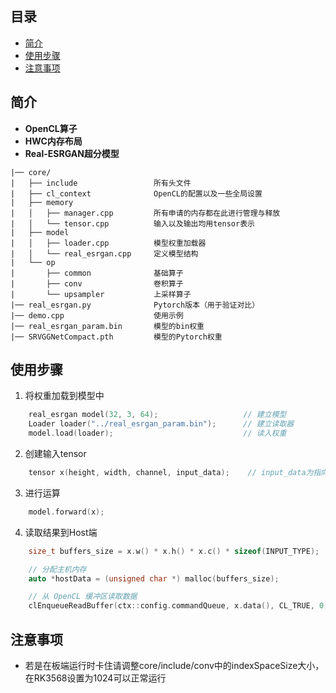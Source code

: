 ## 目录
- [简介](#简介)
- [使用步骤](#使用步骤)
- [注意事项](#注意事项)

## 简介
- **OpenCL算子**  
- **HWC内存布局**  
- **Real-ESRGAN超分模型**
```plaintext
|── core/
|   ├── include                 所有头文件
|   ├── cl_context              OpenCL的配置以及一些全局设置
|   ├── memory                  
|   │   ├── manager.cpp         所有申请的内存都在此进行管理与释放
|   │   └── tensor.cpp          输入以及输出均用tensor表示
|   ├── model  
|   │   ├── loader.cpp          模型权重加载器
|   │   └── real_esrgan.cpp     定义模型结构
|   └── op                     
|       ├── common              基础算子
|       ├── conv                卷积算子
|       └── upsampler           上采样算子     
|── real_esrgan.py              Pytorch版本（用于验证对比）
|── demo.cpp                    使用示例
|── real_esrgan_param.bin       模型的bin权重
|── SRVGGNetCompact.pth         模型的Pytorch权重
```
## 使用步骤
1. 将权重加载到模型中
```c++
    real_esrgan model(32, 3, 64);                   // 建立模型
    Loader loader("../real_esrgan_param.bin");      // 建立读取器
    model.load(loader);                             // 读入权重
```
2. 创建输入tensor
```c++
    tensor x(height, width, channel, input_data);    // input_data为指向数据的指针
```

3. 进行运算
```c++
    model.forward(x);
```

4. 读取结果到Host端
```c++
    size_t buffers_size = x.w() * x.h() * x.c() * sizeof(INPUT_TYPE);

    // 分配主机内存
    auto *hostData = (unsigned char *) malloc(buffers_size);

    // 从 OpenCL 缓冲区读取数据
    clEnqueueReadBuffer(ctx::config.commandQueue, x.data(), CL_TRUE, 0, buffers_size, hostData, 0, NULL, NULL);
```

## 注意事项
- 若是在板端运行时卡住请调整core/include/conv中的indexSpaceSize大小，在RK3568设置为1024可以正常运行
